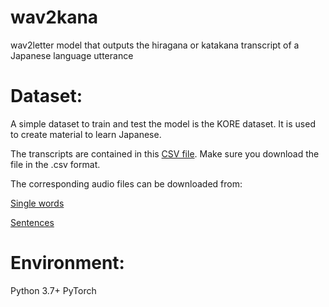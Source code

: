 # wav2kana
wav2letter model that outputs the hiragana or katakana transcript of a Japanese language utterance

# Dataset:

A simple dataset to train and test the model is the KORE dataset. It is used to create material to learn Japanese.

The transcripts are contained in this [CSV file](https://docs.google.com/spreadsheets/d/1uaUcQNyADAwP4k5rb0UNiQ1c8wPtWl1plqDHQryr75E/edit#gid=0).
Make sure you download the file in the .csv format.

The corresponding audio files can be downloaded from:

[Single words](http://www.mediafire.com/file/oyddnozmbd2/kore-sound-vocab-munged.zip/file)

[Sentences](http://www.mediafire.com/file/1itzmjondnz/kore-sound-sentences-munged.zip/file)

# Environment:

Python 3.7+
PyTorch

